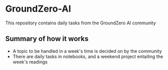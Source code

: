 # GroundZero-AI
This repository contains daily tasks from the GroundZero AI community
## Summary of how it works
- A topic to be handled in a week's time is decided on by the community
- There are daily tasks in notebooks, and a weekend project entailing the week's readings
